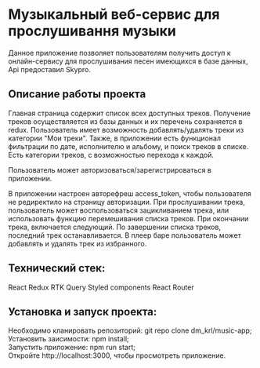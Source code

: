 # Музыкальный веб-сервис для прослушивання музыки
Данное приложение позволяет пользователям получить доступ к онлайн-сервису для прослушивания песен имеющихся в базе данных, Api предоставил Skypro.

## Описание работы проекта

Главная страница содержит список всех доступных треков. Получение треков осуществляется из базы данных и их перечень сохраняется в redux. 
Пользователь имеет возможность добавлять/удалять треки из категории "Мои треки". Также, в приложении есть функционал фильтрации по дате, исполнителю и альбому, и поиск треков в списке.
Есть категории треков, с возможностью перехода к каждой. 

Пользователь может авторизоваться/зарегистрироваться в приложении.

В приложении настроен авторефреш access_token, чтобы пользователя не редиректило на страницу авторизации. При прослушивании трека, пользователь может воспользоваться зацикливанием трека,
или использовать функцию перемешивания списка треков. При окончании трека, включается следующий. По завершении списка треков, последний трек останавливается. 
В плеер баре пользователь может добавлять и удалять трек из избранного.


## Технический стек:
React
Redux
RTK Query
Styled components
React Router

## Установка и запуск проекта:
Необходимо кланировать репозиторий: git repo clone dm_krl/music-app;  
Установить заисимости: npm install;  
Запустить приложение: npm run start;  
Откройте http://localhost:3000, чтобы просмотреть приложение.  



